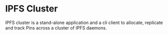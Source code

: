 # IPFS Cluster 

IPFS cluster is a stand-alone application and a cli client to allocate, replicate and track Pins across a cluster of IPFS daemons.
